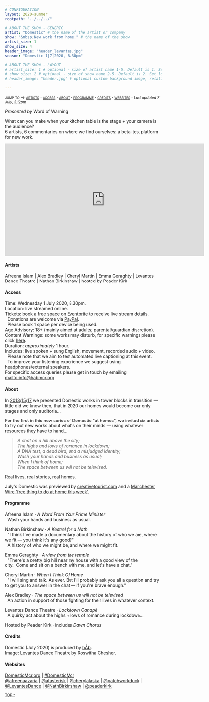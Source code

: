 ```yaml
---
# CONFIGURATION
layout: 2020-summer
rootpath: "../../../"

# ABOUT THE SHOW - GENERIC
artist: "Domestic" # the name of the artist or company
show: "&nbsp;New work from home." # the name of the show
artist_size: 1
show_size: 4
header_image: "header_levantes.jpg"  
season: "Domestic 1|7|2020, 8.30pm"

# ABOUT THE SHOW - LAYOUT
# artist_size: 1 # optional - size of artist name 1-5. Default is 1. Set longer names to lower values
# show_size: 2 # optional - size of show name 2-5. Default is 2. Set longer names to lower values
# header_image: "header.jpg" # optional custom background image, relative to current page

---
```

<span style='font-variant: small-caps'>jump to → [artists](/current/2020-domestic/july/#artists) · [access](/current/2020-domestic/july/#access) · [about](/current/2020-domestic/july/#about) · [programme](/current/2020-domestic/july/#programme) · [credits](/current/2020-domestic/july/#credits) · [websites](/current/2020-domestic/july/#websites)</span> · <small>*Last updated 7 July, 3.12pm*</small>     
        
*Presented by* Word of Warning        
         
What can you make when your kitchen table is the stage + your camera is the audience?<br>6 artists, 6 commentaries on where we find ourselves: a beta-test platform for new work.        
<iframe src="http://youtube.com/embed/IUNv7CARKLU" width="640" height="360" frameborder="0" allowfullscreen></iframe>

#### Artists        
Afreena Islam | Alex Bradley | Cheryl Martin | Emma Geraghty | Levantes Dance Theatre | Nathan Birkinshaw | hosted by Peader Kirk        
      
#### Access            
Time: Wednesday 1 July 2020, 8.30pm.<br>Location: live streamed online.<br>Tickets: book a free space on <a href="http://eventbrite.co.uk/e/domestic-registration-110965300200" target="_blank">Eventbrite</a> to receive live stream details.<br>&nbsp;&nbsp;Donations are welcome via <a href="http://www.paypal.me/warnmcr" target="_blank">PayPal</a>.<br>&nbsp;&nbsp;Please book 1 space per device being used.<br>Age Advisory: 18+ (mainly aimed at adults; parental/guardian discretion).<br>Content Warnings: some works may disturb, for specific warnings please click [here](/warnings).<br>Duration: *approximately* 1 hour.<br>Includes: live spoken + sung English, movement, recorded audio + video.<br>&nbsp;&nbsp;Please note that we aim to test automated live captioning at this event.<br>&nbsp;&nbsp;To improve your listening experience we suggest using headphones/external speakers.<br>For specific access queries please get in touch by emailing <mailto:info@habmcr.org>         
          
#### About         
In [2013](/archive/2013-domestic)/[15](/archive/2015-domestic)/[17](/archive/2017-autumnwinter/pritchard) we presented Domestic works in tower blocks in transition — little did we know then, that in 2020 our homes would become our only stages and only auditoria…        
        
For the first in this new series of Domestic "at homes", we invited six artists to try out new works about what's on their minds — using whatever resources they have to hand…         
        
>*A chat on a hill above the city;<br>The highs and lows of romance in lockdown;<br>A DNA test, a dead bird, and a misjudged identity;<br>Wash your hands and business as usual;<br>When I think of home;<br>The space between us will not be televised.*           
          
Real lives, real stories, real homes.          
        
July's Domestic was previewed by <a href="http://creativetourist.com/event/domestic" target="_blank">creativetourist.com</a> and a <a href="http://manchesterwire.co.uk/guide/free-things-to-do-at-home-and-in-manchester-this-week-ft-xs-malarkey-comedy" target="_blank">Manchester Wire 'free thing to do at home this week'</a>.        
          
#### Programme         
Afreena Islam · *A Word From Your Prime Minister*<br>&nbsp;&nbsp;Wash your hands and business as usual.        
        
Nathan Birkinshaw · *A Kestrel for a Nath*<br>&nbsp;&nbsp;"I think I've made a documentary about the history of who we are, where we fit — you think it's any good?"<br>&nbsp;&nbsp;A history of who we might be, and where we might fit.        
        
Emma Geraghty · *A view from the temple*<br>&nbsp;&nbsp;"There's a pretty big hill near my house with a good view of the city.&nbsp;&nbsp;Come and sit on a bench with me, and let's have a chat."        
        
Cheryl Martin · *When I Think Of Home*<br>&nbsp;&nbsp;"I will sing and talk. As ever. But I'll probably ask you all a question and try to get you to answer in the chat — if you're brave enough."        
        
Alex Bradley · *The space between us will not be televised*<br>&nbsp;&nbsp;An action in support of those fighting for their lives in whatever context.        
        
Levantes Dance Theatre · *Lockdown Canapé*<br>&nbsp;&nbsp;A quirky act about the highs + lows of romance during lockdown…        
         
Hosted by Peader Kirk · includes *Dawn Chorus*        
                 
#### Credits          
Domestic (July 2020) is produced by [hÅb](/hab).<br>Image: Levantes Dance Theatre by Roswitha Chesher.         
         
#### Websites         
<a href="http://domesticmcr.org" target="_blank">DomesticMcr.org</a> | <a href="http://twitter.com/hashtag/DomesticMcr" target="_blank">#DomesticMcr</a><br><a href="http://twitter.com/afreenaazaria" target="_blank">@afreenaazaria</a> | <a href="http://twitter.com/atasterisk" target="_blank">@atasterisk</a> | <a href="http://twitter.com/cherylalaska" target="_blank">@cherylalaska</a> | <a href="http://twitter.com/patchworkduck" target="_blank">@patchworkduck</a> | <a href="http://twitter.com/LevantesDance" target="_blank">@LevantesDance</a> | <a href="http://twitter.com/NathBirkinshaw" target="_blank">@NathBirkinshaw</a> | <a href="http://twitter.com/peaderkirk" target="_blank">@peaderkirk</a>        
         
<small>[TOP ^](/current/2020-domestic/july)</small>
